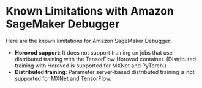 # Known Limitations with Amazon SageMaker Debugger<a name="debugger-known-limitations"></a>

Here are the known limitations for Amazon SageMaker Debugger:
+ **Horovod support**: It does not support training on jobs that use distributed training with the TensorFlow Horovod container\. \(Distributed training with Horovod is supported for MXNet and PyTorch\.\)
+ **Distributed training**: Parameter server\-based distributed training is not supported for MXNet and TensorFlow\.